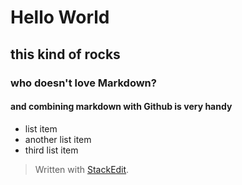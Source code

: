 
# Hello World
## this kind of rocks
### who doesn't love Markdown?
#### and combining markdown with Github is very handy

  - list item
  - another list item
  - third list item

> Written with [StackEdit](https://stackedit.io/).
<!--stackedit_data:
eyJoaXN0b3J5IjpbLTEyNTA2MDUzMzVdfQ==
-->
